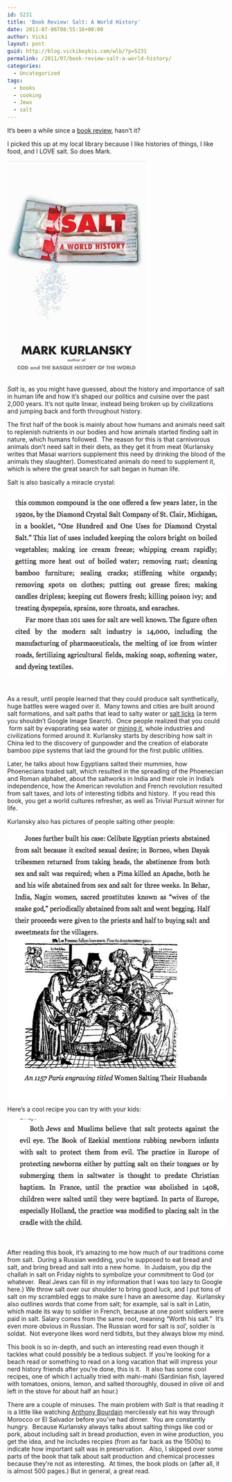 ```yaml
---
id: 5231
title: 'Book Review: Salt: A World History'
date: 2011-07-06T08:55:16+00:00
author: Vicki
layout: post
guid: http://blog.vickiboykis.com/wlb/?p=5231
permalink: /2011/07/book-review-salt-a-world-history/
categories:
  - Uncategorized
tags:
  - books
  - cooking
  - Jews
  - salt
---
```

It&#8217;s been a while since a <a href="http://blog.vickiboykis.com/wlb/tag/books/" target="_blank">book review</a>, hasn&#8217;t it?

I picked this up at my local library because I like histories of things, I like food, and I LOVE salt. So does Mark.

[<img class="aligncenter size-full wp-image-5234" title="salt" src="https://raw.githubusercontent.com/veekaybee/wlb/gh-pages/assets/images/2011/07/salt.jpg" alt="" width="323" height="500" />](https://raw.githubusercontent.com/veekaybee/wlb/gh-pages/assets/images/2011/07/salt.jpg)

_Salt_ is, as you might have guessed, about the history and importance of salt in human life and how it&#8217;s shaped our politics and cuisine over the past 2,000 years. It&#8217;s not quite linear, instead being broken up by civilizations and jumping back and forth throughout history.

The first half of the book is mainly about how humans and animals need salt to replenish nutrients in our bodies and how animals started finding salt in nature, which humans followed.  The reason for this is that carnivorous animals don&#8217;t need salt in their diets, as they get it from meat (Kurlansky writes that Masai warriors supplement this need by drinking the blood of the animals they slaughter). Domesticated animals do need to supplement it, which is where the great search for salt began in human life.

Salt is also basically a miracle crystal:

[<img class="aligncenter size-full wp-image-5237" title="Screen shot 2011-07-06 at 8.36.46 AM" src="https://raw.githubusercontent.com/veekaybee/wlb/gh-pages/assets/images/2011/07/Screen-shot-2011-07-06-at-8.36.46-AM.png" alt="" width="519" height="420" />](https://raw.githubusercontent.com/veekaybee/wlb/gh-pages/assets/images/2011/07/Screen-shot-2011-07-06-at-8.36.46-AM.png)

&nbsp;

As a result, until people learned that they could produce salt synthetically, huge battles were waged over it.  Many towns and cities are built around salt formations, and salt paths that lead to salty water or <a href="http://www.himalayan-natural-salt-lamps.com/images/himalayan-rock-salt-lick.jpg" target="_blank">salt licks</a> (a term you shouldn&#8217;t Google Image Search).  Once people realized that you could  form salt by evaporating sea water or <a href="http://courseweb.lis.illinois.edu/~weech/Krakow/Salt.htm" target="_blank">mining it</a>, whole industries and civilizations formed around it. Kurlansky starts by describing how salt in China led to the discovery of gunpowder and the creation of elaborate bamboo pipe systems that laid the ground for the first public utilities.

Later, he talks about how Egyptians salted their mummies, how Phoenecians traded salt, which resulted in the spreading of the Phoenecian and Roman alphabet, about the saltworks in India and their role in India&#8217;s independence, how the American revolution and French revolution resulted from salt taxes, and lots of interesting tidbits and history.  If you read this book, you get a world cultures refresher, as well as Trivial Pursuit winner for life.

Kurlansky also has pictures of people salting other people:

[<img class="aligncenter size-full wp-image-5236" title="Screen shot 2011-07-06 at 8.35.32 AM" src="https://raw.githubusercontent.com/veekaybee/wlb/gh-pages/assets/images/2011/07/Screen-shot-2011-07-06-at-8.35.32-AM.png" alt="" width="538" height="615" />](https://raw.githubusercontent.com/veekaybee/wlb/gh-pages/assets/images/2011/07/Screen-shot-2011-07-06-at-8.35.32-AM.png)

Here&#8217;s a cool recipe you can try with your kids:

[<img class="aligncenter size-full wp-image-5238" title="Screen shot 2011-07-06 at 8.37.54 AM" src="https://raw.githubusercontent.com/veekaybee/wlb/gh-pages/assets/images/2011/07/Screen-shot-2011-07-06-at-8.37.54-AM.png" alt="" width="526" height="251" />](https://raw.githubusercontent.com/veekaybee/wlb/gh-pages/assets/images/2011/07/Screen-shot-2011-07-06-at-8.37.54-AM.png)

&nbsp;

After reading this book, it&#8217;s amazing to me how much of our traditions come from salt.  During a Russian wedding, you&#8217;re supposed to eat bread and salt, and bring bread and salt into a new home.  In Judaism, you dip the challah in salt on Friday nights to symbolize your commitment to God (or whatever.  Real Jews can fill in my information that I was too lazy to Google here.) We throw salt over our shoulder to bring good luck, and I put tons of salt on my scrambled eggs to make sure I have an awesome day.  Kurlansky also outlines words that come from salt; for example, sal is salt in Latin, which made its way to soldier in French, because at one point soldiers were paid in salt. Salary comes from the same root, meaning &#8220;Worth his salt.&#8221;  It&#8217;s even more obvious in Russian. The Russian word for salt is sol&#8217;, soldier is soldat.  Not everyone likes word nerd tidbits, but they always blow my mind.

This book is so in-depth, and such an interesting read even though it tackles what could possibly be a tedious subject. If you&#8217;re looking for a beach read or something to read on a long vacation that will impress your nerd history friends after you&#8217;re done, this is it.   It also has some cool recipes, one of which I actually tried with mahi-mahi (Sardinian fish, layered with tomatoes, onions, lemon, and salted thoroughly, doused in olive oil and left in the stove for about half an hour.)

There are a couple of minuses. The main problem with _Salt_ is that reading it is a little like watching <a href="http://www.travelchannel.com/TV_Shows/Anthony_Bourdain" target="_blank">Anthony Bourdain</a> mercilessly eat his way through Morocco or El Salvador before you&#8217;ve had dinner.  You are constantly hungry.  Because Kurlansky always talks about salting things like cod or pork, about including salt in bread production, even in wine production, you get the idea, and he includes recpies (from as far back as the 1500s) to indicate how important salt was in preservation.   Also, I skipped over some parts of the book that talk about salt production and chemical processes because they&#8217;re not as interesting.  At times, the book plods on (after all, it is almost 500 pages.) But in general, a great read.

&nbsp;

&nbsp;